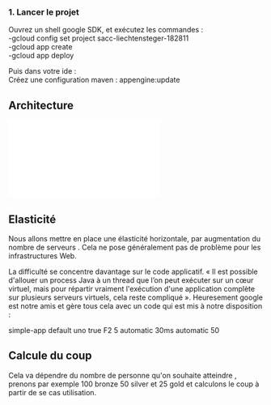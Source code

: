 ### 1. Lancer le projet

Ouvrez un shell google SDK, et exécutez les commandes :  
-gcloud config set project sacc-liechtensteger-182811  
-gcloud app create  
-gcloud app deploy  

Puis dans votre ide :  
Créez une configuration maven : appengine:update  



 ## Architecture
 
 ![pdf architecture du projet](/image/SACC.pdf)
 
 
 ## Elasticité
 
 Nous allons mettre en place une élasticité horizontale, par augmentation du nombre de serveurs . Cela ne pose généralement pas de problème pour les infrastructures Web.

La difficulté se concentre davantage sur le code applicatif. « Il est possible d'allouer un process Java à un thread que l’on peut exécuter sur un cœur virtuel, mais pour répartir vraiment l'exécution d'une application complète sur plusieurs serveurs virtuels, cela reste compliqué ». Heuresement google est notre amis et gère tous cela avec un code qui est mis à notre disposition : 


<appengine-web-app xmlns="http://appengine.google.com/ns/1.0">
  <application>simple-app</application>
  <module>default</module>
  <version>uno</version>
  <threadsafe>true</threadsafe>
  <instance-class>F2</instance-class>
  <automatic-scaling>
    <min-idle-instances>5</min-idle-instances>
    <!-- ‘automatic’ is the default value. -->
    <max-idle-instances>automatic</max-idle-instances>
    <!-- ‘automatic’ is the default value. -->
    <min-pending-latency>30ms</min-pending-latency>
    <max-pending-latency>automatic</max-pending-latency>
    <max-concurrent-requests>50</max-concurrent-requests>
  </automatic-scaling>
</appengine-web-app>

  ## Calcule du coup
  
  Cela va dépendre du nombre de personne qu'on souhaite atteindre , prenons par exemple 100 bronze 50 silver et 25 gold et calculons le coup à partir de se cas utilisation.
